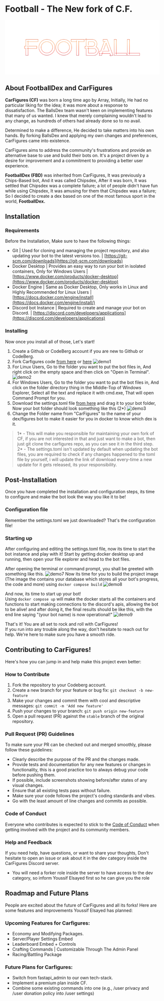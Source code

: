 # Football - The New fork of C.F.

![CarFigures Logo](assets/logos/FootballBanner.png)

## About FootballDex and CarFigures

**CarFigures (CF)** was born a long time ago by Array, Initially, He had no particular liking for the idea; it was more about a response to dissatisfaction. The BallsDex team wasn't keen on implementing features that many of us wanted. I knew that merely complaining wouldn't lead to any change, as hundreds of others had already done so to no avail.

Determined to make a difference, He decided to take matters into his own hands. By forking BallsDex and applying my own changes and preferences, CarFigures came into existence.

CarFigures aims to address the community's frustrations and provide an alternative base to use and build their bots on. It's a project driven by a desire for improvement and a commitment to providing a better user experience.

**FootballDex (FBD)** was inherited from CarFigures, It was previously a Chips-Based bot, And it was called Chipsdex, After it was born, It was settled that Chipsdex was a complete failure; a lot of people didn't have fun while using Chipsdex, It was amusing for them that Chipsdex was a failure; So I decided to create a dex based on one of the most famous sport in the world, **FootballDex.**
## Installation
### Requirements
Before the Installation, Make sure to have the following things:

- Git | Used for cloning and managing the project repository, and also updating your bot to the latest versions too. | [https://git-scm.com/downloads](https://git-scm.com/downloads) 
- Docker Desktop | Provides an easy way to run your bot in isolated containers, Only for Windows Users | [https://www.docker.com/products/docker-desktop](https://www.docker.com/products/docker-desktop)
- Docker Engine | Same as Docker Desktop, Only works in Linux and Highly Recommended for Linux Users | [https://docs.docker.com/engine/install](https://docs.docker.com/engine/install/)
- Discord bot Instance | Required to create and manage your bot on Discord. | [https://discord.com/developers/applications](https://discord.com/developers/applications)

### Installing
Now once you install all of those, Let's start!

1. Create a Github or CodeBerg account if you are new to Github or CodeBerg.
2. Fork Carfigures code [from here](https://codeberg.org/array_ye/CarFigures/fork) or [here](https://github.com/arrayunderscore/CarFigures/fork) ![demo1](assets/demos/demo1.png)
3. For Linux Users, Go to the folder you want to put the bot files in, And right click on the empty space and then click on "Open in Terminal". ![demo2](assets/demos/demo2.png)
4. For Windows Users, Go to the folder you want to put the bot files in, And click on the folder directory thing in the Middle-Top of Windows Explorer, Select all the text and replace it with cmd.exe, That will open Command Prompt for you.
5. Download the settings.toml file [from here](https://drive.usercontent.google.com/download?id=1ZMm3zRS__UC7QOzGGN4ZyxmjnhLbp1sl&export=download&authuser=0) and drag it to your bot folder, Now your bot folder should look something like this (2*) ![demo3](assets/demos/demo3.png)
6. Change the Folder name from "CarFigures" to the name of your dex/figures bot to make it easier for you in docker to know which dex is it.

> 1* - This will make you responsible for maintaining your own fork of CF, if you are not interested in that and just want to make a bot, then just git clone the carfigures repo, as you can see it in the third step.\
> 2* - The settings.toml isn't updated by default when updating the bot files, you are required to check if any changes happened to the toml file by yourself, i will update the link of download every-time a new update for it gets released, its your responsibility.
 
## Post-Installation

Once you have completed the installation and configuration steps, its time to configure and make the bot look the way you like it to be!

### Configuration file
Remember the settings.toml we just downloaded? That's the configuration file!

### Starting up
After configuring and editing the settings.toml file, now its time to start the bot instance and play with it!
Start by getting docker desktop up and running, then open your file explorer and head to the bot files.

After opening the terminal or command prompt, you shall be greeted with something like this.
![demo7](assets/demos/demo7.png)
Now its time for you to build the project image (The image the contains your database which stores all your bot's progress, the code and more) using `docker compose build`
![demo8](assets/demos/demo8.png)

And now, its time to start up your bot!\
Using `docker compose up` will make the docker starts all the containers and functions to start making connections to the discord's apis, allowing the bot to be alive!
and after doing it, the final results should be like this, with the end line saying "(your bot name) is now operational!"
![demo9](assets/demos/demo9.png)

That's it! You are all set to rock and roll with CarFigures!\
If you run into any trouble along the way, don't hesitate to reach out for help. We're here to make sure you have a smooth ride.

## Contributing to CarFigures!

Here's how you can jump in and help make this project even better:

### How to Contribute

1. Fork the repository to your Codeberg account.
2. Create a new branch for your feature or bug fix: `git checkout -b new-feature`
3. Make your changes and commit them with cool and descriptive messages: `git commit -m 'Add new feature'`
4. Push your changes to your branch: `git push origin new-feature`
5. Open a pull request (PR) against the `stable` branch of the original repository.

### Pull Request (PR) Guidelines

To make sure your PR can be checked out and merged smoothly, please follow these guidelines:

- Clearly describe the purpose of the PR and the changes made.
- Provide tests and documentation for any new features or changes in functionality, this is a good practice too to always debug your code before pushing them.
- If possible, include screenshots showing before/after states of any visual changes.
- Ensure that all existing tests pass without failure.
- Make sure your code follows the project's coding standards and vibes.
- Go with the least amount of line changes and commits as possible.

### Code of Conduct
Everyone who contributes is expected to stick to the [Code of Conduct](./assets/CODE_OF_CONDUCT.md) when getting involved with the project and its community members.

### Help and Feedback

If you need help, have questions, or want to share your thoughts, Don't hesitate to open an issue or ask about it in the dev category inside the CarFigures Discord server.

 - You will need a forker role inside the server to have access to the dev category, so inform Youssif Elsayed first so he can give you the role
## Roadmap and Future Plans
People are excited about the future of CarFigures and all its forks! Here are some features and improvements Youssif Elsayed has planned:

### Upcoming Features for Carfigures:

- Economy and Modifying Packages.
- Server/Player Settings Embed
- Leaderboard Embed + Controls
- Crafting Commands | Customizable Through The Admin Panel
- Racing/Battling Package

### Future Plans for Carfigures:

- Switch from fastapi_admin to our own tech-stack.
- Implement a premium plan inside CF.
- Combine some existing commands into one (e.g., /user privacy and /user donation policy into /user settings)
